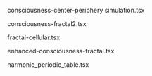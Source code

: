 consciousness-center-periphery simulation.tsx

consciousness-fractal2.tsx

fractal-cellular.tsx

enhanced-consciousness-fractal.tsx

harmonic_periodic_table.tsx
